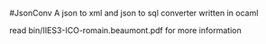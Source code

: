 #JsonConv
A json to xml and json to sql converter written in ocaml

read bin/IIES3-ICO-romain.beaumont.pdf for more information
